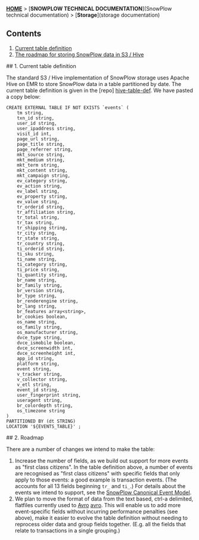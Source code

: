 [**HOME**](Home) > [**SNOWPLOW TECHNICAL DOCUMENTATION**](SnowPlow technical documentation) > [**Storage**](storage documentation)

## Contents

1. [Current table definition](#table-def)
2. [The roadmap for storing SnowPlow data in S3 / Hive](#roadmap)

<a name="table-def" />
## 1. Current table definition

The standard S3 / Hive implementation of SnowPlow storage uses Apache Hive on EMR to store SnowPlow data in a table partitioned by date. The current table definition is given in the [repo] [hive-table-def]. We have pasted a copy below:

	CREATE EXTERNAL TABLE IF NOT EXISTS `events` (
		tm string,
		txn_id string,
		user_id string,
		user_ipaddress string,
		visit_id int,
		page_url string,
		page_title string,
		page_referrer string,
		mkt_source string,
		mkt_medium string,
		mkt_term string,
		mkt_content string,
		mkt_campaign string,
		ev_category string,
		ev_action string,
		ev_label string,
		ev_property string,
		ev_value string,
		tr_orderid string,
		tr_affiliation string,
		tr_total string,
		tr_tax string,
		tr_shipping string,
		tr_city string,
		tr_state string,
		tr_country string,
		ti_orderid string,
		ti_sku string,
		ti_name string,
		ti_category string,
		ti_price string,
		ti_quantity string,
		br_name string,
		br_family string,
		br_version string,
		br_type string,
		br_renderengine string,
		br_lang string,
		br_features array<string>,
		br_cookies boolean,
		os_name string,
		os_family string,
		os_manufacturer string,
		dvce_type string,
		dvce_ismobile boolean,
		dvce_screenwidth int,
		dvce_screenheight int,
		app_id string,
		platform string,
		event string,
		v_tracker string,
		v_collector string,
		v_etl string,
		event_id string,
		user_fingerprint string,
		useragent string,
		br_colordepth string,
		os_timezone string
	)
	PARTITIONED BY (dt STRING)
	LOCATION '${EVENTS_TABLE}' ;

<a name="roadmap" />
## 2. Roadmap 

There are a number of changes we intend to make the table:

1. Increase the number of fields, as we build out support for more events as "first class citizens". In the table definition above, a number of events are recognised as "first class citizens" with specific fields that only apply to those events: a good example is transaction events. (The accounts for all 13 fields beginning `tr_` and `ti_`.) For details about the events we intend to support, see the [SnowPlow Canonical Event Model](canonical-event-model).
2. We plan to move the format of data from the text based, ctrl-a delimited, flatfiles currently used to [Avro] [avro]. This will enable us to add more event-specific fields without incurring performance penalties (see above), make it easier to evolve the table definition without needing to reprocess older data and group fields together. (E.g. all the fields that relate to transactions in a single grouping.)


[hive-table-def]: https://github.com/snowplow/snowplow/blob/master/4-storage/hive-storage/hive-format-table-def.q
[avro]: http://avro.apache.org/